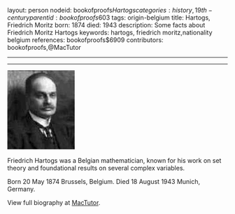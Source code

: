 layout: person
nodeid: bookofproofs$Hartogs
categories: history,19th-century
parentid: bookofproofs$603
tags: origin-belgium
title: Hartogs, Friedrich Moritz
born: 1874
died: 1943
description: Some facts about Friedrich Moritz Hartogs
keywords: hartogs, friedrich moritz,nationality belgium
references: bookofproofs$6909
contributors: bookofproofs,@MacTutor

---


---

![Hartogs.jpg](https://github.com/bookofproofs/bookofproofs.github.io/blob/main/_sources/_assets/images/portraits/Hartogs.jpg?raw=true)

Friedrich  Hartogs was a Belgian mathematician, known for his work on set theory and foundational results on several complex variables.

Born 20 May 1874 Brussels, Belgium. Died 18 August 1943 Munich, Germany.


View full biography at [MacTutor](https://mathshistory.st-andrews.ac.uk/Biographies/Hartogs/).